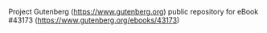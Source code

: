 Project Gutenberg (https://www.gutenberg.org) public repository for eBook #43173 (https://www.gutenberg.org/ebooks/43173)
